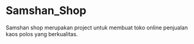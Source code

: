 # Samshan_Shop
Samshan shop merupakan project untuk membuat toko online penjualan kaos polos yang berkualitas.
